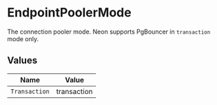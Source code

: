 # EndpointPoolerMode

The connection pooler mode. Neon supports PgBouncer in `transaction` mode only.



## Values

| Name          | Value         |
| ------------- | ------------- |
| `Transaction` | transaction   |